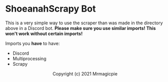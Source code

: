 # ShoeanahScrapy Bot 

This is a very simple way to use the scraper than was made in the directory above in a Discord bot. **Please make sure you use similar imports! This won't work without certain imports!**

Imports you **have** to have:

- Discord 
- Multiprocessing
- Scrapy 

<p align="center">Copyright (c) 2021 Mrmagicpie</p>